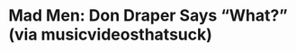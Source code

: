 <!--
id: 1473336640
link: http://tumblr.atmos.org/post/1473336640/mad-men-don-draper-says-what-via
slug: mad-men-don-draper-says-what-via
date: Wed Nov 03 2010 14:31:41 GMT-0700 (PDT)
publish: 2010-11-03
tags: 
title: Mad Men: Don Draper Says &#8220;What?&#8221; (via musicvideosthatsuck)
-->


Mad Men: Don Draper Says &#8220;What?&#8221; (via musicvideosthatsuck)
======================================================================



